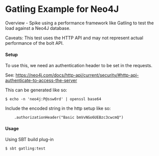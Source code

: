 # Gatling Example for Neo4J

Overview - Spike using a performance framework like Gatling to test the load against
a Neo4J database.

Caveats: This test uses the HTTP API and may not represent actual performance of the bolt API.

#### Setup
To use this, we need an authentication header to be set in the requests.

See:
https://neo4j.com/docs/http-api/current/security/#http-api-authenticate-to-access-the-server

This can be generated like so:
```
$ echo -n 'neo4j:P@ssw0rd' | openssl base64
```

Include the encoded string in the http setup like so:
```
    .authorizationHeader("Basic bmVvNGo6UEBzc3cwcmQ")
```


#### Usage
Using SBT build plug-in
```
$ sbt gatling:test
```
